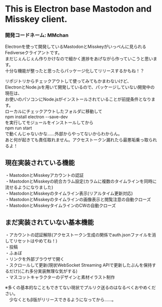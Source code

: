 # This is Electron base Mastodon and Misskey client.
<h3>開発コードネーム: MMchan</h3>

<p>
Electronを使って開発しているMastodonとMisskeyがいっぺんに見られるFediverseクライアントです。<br/>
まだじぇんじぇん作りかけなので細かく進捗をあげながら作っていこうと思います。<br/>
十分な機能が整ったと思ったらパッケージ化してリリースするかもね！？
</p>

<p>
リポジトリからチェックアウトして使ってみてもかまわないけど、<br/>
ElectronとNode.jsを用いて開発しているので、パッケージしていない開発中の現在は、<br/>
お使いのパソコンにNode.jsがインストールされていることが前提条件となります。<br/>
ローカルにチェックアウトしたフォルダに移動して<br/>
npm install electron --save-dev<br/>
を実行してモジュールをインストールしてから<br/>
npm run start<br/>
で動くんじゃないかな……外部からやってないからわからん。<br/>
あと何が起きても責任取れません。アクセストークン漏れたら最悪垢乗っ取られるよ！
</p>

<h2>現在実装されている機能</h2>
<p>
・MastodonとMisskeyアカウントの認証<br/>
・MastodonとMisskeyの統合カラム設定(カラムに複数のタイムラインを同時に流せるようになりました)<br/>
・MastodonとMisskeyのタイムライン表示(リアルタイム更新対応)<br/>
・MastodonとMisskeyのタイムラインの画像表示と閲覧注意の自動クローズ<br/>
・MastodonとMisskeyタイムラインのCWの自動クローズ
</p>

<h2>まだ実装されていない基本機能</h2>
<p>
・アカウントの認証解除(アクセストークン生成の関係でauth.jsonファイルを消してリセットはやめてね！)<br/>
・投稿<br/>
・ふぁぼ<br/>
・リンクを外部ブラウザで開く<br/>
・スクロールして更新(現状WebSocket Streaming APIで更新したぶんを保持するだけ)(これ多分実装無理な気がする)<br/>
・マスコットキャラクターのデザインと素材イラスト制作
</p>

<p>
※多くの基本的なこともできてない現状でプルリク送るのはなるべくおやめください。<br/>
　少なくともβ版がリリースできるようになってから……。
</p>
